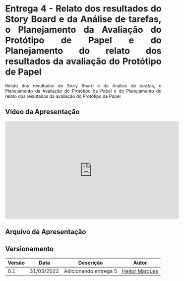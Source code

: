 <style>body {text-align: justify}</style>

# Entrega 4 - Relato dos resultados do Story Board e da Análise de tarefas, o Planejamento da Avaliação do Protótipo de Papel e do Planejamento do relato dos resultados da avaliação do Protótipo de Papel

Relato dos resultados do Story Board e da Análise de tarefas, o Planejamento da Avaliação do Protótipo de Papel e do Planejamento do relato dos resultados da avaliação do Protótipo de Papel

## Vídeo da Apresentação

<iframe width="560" height="315" src="https://www.youtube.com/embed/WP_lpVYi_4c" title="YouTube video player" frameborder="0" allow="accelerometer; autoplay; clipboard-write; encrypted-media; gyroscope; picture-in-picture" allowfullscreen></iframe>

## Arquivo da Apresentação

<!-- <embed src="../arquivos/PlajRelatoStoryBoardNomedoSite.pdf" width="560" height="500" type='application/pdf'> -->

## Versionamento

|Versão|Data|Descrição|Autor|
|------|----|:---------:|-----|
|0.1|31/03/2022| Adicionando entrega 5 | [Heitor Marques](github.com/heitormsb) |